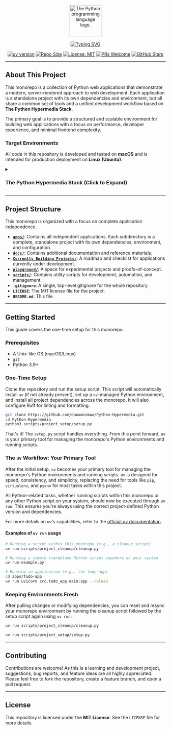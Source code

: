 <p align="center">
  <img src="https://upload.wikimedia.org/wikipedia/commons/thumb/c/c3/Python-logo-notext.svg/1869px-Python-logo-notext.svg.png" alt="The Python programming language logo." width="100"/>
</p>

<p align="center">
  <a href="https://github.com/dunamismax/Python-Hypermedia">
    <img src="https://readme-typing-svg.herokuapp.com?font=Fira+Code&size=24&pause=1000&color=4B8BBE&center=true&vCenter=true&width=800&lines=The+Python+Hypermedia+Stack;Building+Modern+Server-Rendered+Apps;FastAPI+%2B+HTMX+%2B+Pico.css;Minimal+JavaScript.+Maximum+Productivity." alt="Typing SVG" />
  </a>
</p>

<p align="center">
  <a href="https://github.com/astral-sh/uv"><img src="https://img.shields.io/badge/uv-0.1-blue.svg" alt="uv version"></a>
  <a href="https://img.shields.io/github/repo-size/dunamismax/Python-Hypermedia"><img src="https://img.shields.io/github/repo-size/dunamismax/Python-Hypermedia" alt="Repo Size"></a>
  <a href="https://github.com/dunamismax/Python-Hypermedia/blob/main/LICENSE"><img src="https://img.shields.io/badge/License-MIT-yellow.svg" alt="License: MIT"></a>
  <a href="https://github.com/dunamismax/Python-Hypermedia/pulls"><img src="https://img.shields.io/badge/PRs-welcome-brightgreen.svg" alt="PRs Welcome"></a>
  <a href="https://github.com/dunamismax/Python-Hypermedia/stargazers"><img src="https://img.shields.io/github/stars/dunamismax/Python-Hypermedia" alt="GitHub Stars"></a>
</p>

---

## About This Project

This monorepo is a collection of Python web applications that demonstrate a modern, server-rendered approach to web development. Each application is a standalone project with its own dependencies and environment, but all share a common set of tools and a unified development workflow based on **The Python Hypermedia Stack**.

The primary goal is to provide a structured and scalable environment for building web applications with a focus on performance, developer experience, and minimal frontend complexity.

### Target Environments

All code in this repository is developed and tested on **macOS** and is intended for production deployment on **Linux (Ubuntu)**.

<details>
<summary><h3>The Python Hypermedia Stack (Click to Expand)</h3></summary>

This stack is an integrated, high-performance solution for building modern web applications. It pairs a fully asynchronous Python backend with a streamlined, hypermedia-driven frontend, eliminating the need for complex JavaScript frameworks. The result is a powerful, secure, and maintainable system that enables rapid development and delivers a fast, interactive user experience. This approach prioritizes developer productivity and operational simplicity, making it a strategic choice for projects demanding both speed and reliability.

---

### **1. Development & Tooling**

A streamlined toolchain for a productive and consistent development environment, ensuring rapid iteration and high code quality.

- [**uv**](https://astral.sh/uv)
  - **Why:** The next-generation, high-performance Python packaging tool. `uv` is central to all project environment and dependency management, providing an incredibly fast and reliable solution for reproducible environments.
- [**Ruff**](https://docs.astral.sh/ruff/)
  - **Why:** An extremely fast, all-in-one Python linter and code formatter. Ruff ensures consistent code quality and style across the project with a single, cohesive, and blazing-fast utility, integrating seamlessly into the development workflow.

### **2. Backend**

The application's core, built on a fully asynchronous foundation for maximum speed, concurrency, and efficient handling of web requests.

- [**FastAPI**](https://fastapi.tiangolo.com/)
  - **Why:** A modern, high-performance Python web framework. It leverages standard Python type hints for robust APIs and efficient server-side HTML template rendering, forming the backbone of the application.
- [**Uvicorn**](https://www.uvicorn.org/)
  - **Why:** A lightning-fast ASGI server that runs the FastAPI application. Uvicorn serves as the high-performance process manager for both development and production, ensuring rapid response times.
- [**HTTPX**](https://www.python-httpx.org/)
  - **Why:** A fully featured, modern HTTP client for Python. It provides both synchronous and asynchronous APIs, making it the ideal choice for a FastAPI application to interact with external services without blocking the event loop, maintaining responsiveness.

### **3. Database & Migrations**

A unified and fully asynchronous approach to data modeling, interaction, and schema evolution, ensuring data integrity and performance.

- [**PostgreSQL**](https://www.postgresql.org/docs/)
  - **Why:** A powerful, open-source object-relational database system renowned for its reliability, extensive features, and high performance, serving as the robust data store.
- [**SQLModel**](https://sqlmodel.tiangolo.com/)
  - **Why:** The primary tool for database interaction. SQLModel cleverly combines Pydantic and SQLAlchemy, allowing you to define data models, database tables, and API models in a single, elegant Python class, simplifying data management.
- [**Alembic**](https://alembic.sqlalchemy.org/en/latest/)
  - **Why:** A lightweight database migration tool designed for SQLAlchemy (which powers SQLModel) to manage the lifecycle of your database schema, enabling seamless evolution of the database structure.
- [**asyncpg**](https://magicstack.github.io/asyncpg/current/)
  - **Why:** A high-performance, asyncio-native database driver for PostgreSQL. `asyncpg` is the essential link between the asynchronous framework and the database, ensuring all database communication is non-blocking and highly efficient.

### **4. Asynchronous Task Processing**

A native, lightweight system for handling background tasks that should not block the response to the client, ensuring a smooth user experience.

- [**FastAPI BackgroundTasks**](https://fastapi.tiangolo.com/tutorial/background-tasks/)
  - **Why:** For short-lived, in-process background tasks, FastAPI's native `BackgroundTasks` feature is the perfect fit. It allows you to run operations like sending notifications or processing data after returning a response, simplifying the architecture by avoiding the need for external dependencies.

### **5. Frontend**

A pure hypermedia-driven frontend that delivers a rich user experience without requiring a complex JavaScript framework or a build step, focusing on server-rendered HTML.

- [**Jinja2**](https://jinja.palletsprojects.com/)
  - **Why:** A fast and expressive templating engine used by FastAPI to render dynamic HTML, injecting backend data directly into the user interface, providing a flexible and powerful templating solution.
- [**HTMX**](https://htmx.org/)
  - **Why:** The core of the interactive experience. HTMX allows you to trigger AJAX requests directly from HTML attributes, enabling smooth UI updates by swapping server-rendered HTML fragments without writing complex JavaScript, embracing the hypermedia approach.
- [**Pico.css**](https://picocss.com/)
  - **Why:** A minimalist CSS framework that makes semantic HTML look beautiful by default. By linking to a single CSS file, you get elegant styling for raw HTML elements, automatic dark mode, and responsive design, all without dependencies or a complex setup, aligning with the minimal frontend philosophy.

### **6. Testing**

A powerful and standard framework for ensuring code quality and correctness, providing confidence in the application's reliability.

- [**Pytest**](https://docs.pytest.org/en/stable/)
  - **Why:** The de facto standard testing framework for Python. Pytest makes it easy to write small, readable tests and scales to support complex functional testing, with excellent support for asynchronous code via plugins like `pytest-asyncio`.

### **7. CLI, Security & Configuration**

Modern tools for building command-line interfaces, securing the application, and managing configuration, enhancing developer productivity and application robustness.

- [**Typer**](https://typer.tiangolo.com/)
  - **Why:** A library for building powerful and user-friendly CLI applications. It uses the same Python type-hint philosophy as FastAPI, making it intuitive to create administrative commands and automate tasks.

### **8. Deployment**

A self-hosted, secure, and stable production environment, optimized for the Python Hypermedia Stack.

- [**Ubuntu Server (LTS)**](https://ubuntu.com/server)
  - **Why:** A popular, stable, and well-documented Linux distribution ideal for web servers, with long-term support for security and maintenance updates, providing a reliable foundation for deployment.
- [**Caddy**](https://caddyserver.com/docs/)
  - **Why:** A modern, powerful web server and reverse proxy with a focus on simplicity. Caddy manages incoming traffic, serves static files, and acts as a reverse proxy for Uvicorn. Its standout feature is fully automatic HTTPS, simplifying secure deployments.

</details>

---

## Project Structure

This monorepo is organized with a focus on complete application independence.

- **[`apps/`](./apps/README.md)**: Contains all independent applications. Each subdirectory is a complete, standalone project with its own dependencies, environment, and configuration.
- **[`docs/`](https://github.com/dunamismax/Python-Hypermedia/tree/main/docs)**: Contains additional documentation and reference materials.
- **[`Currently Building Projects/`](docs/project/Currently_Building.md)**: A roadmap and checklist for applications currently under development.
- **[`playground/`](https://github.com/dunamismax/Python-Hypermedia/tree/main/playground)**: A space for experimental projects and proofs-of-concept.
- **[`scripts/`](https://github.com/dunamismax/Python-Hypermedia/tree/main/scripts)**: Contains utility scripts for development, automation, and management.
- **`.gitignore`**: A single, top-level gitignore for the whole repository.
- **`LICENSE`**: The MIT license file for the project.
- **`README.md`**: This file.

---

## Getting Started

This guide covers the one-time setup for this monorepo.

### Prerequisites

- A Unix-like OS (macOS/Linux)
- `git`
- Python 3.9+

### One-Time Setup

Clone the repository and run the setup script. This script will automatically install `uv` (if not already present), set up a `uv`-managed Python environment, and install all project dependencies across the monorepo. It will also configure Ruff for linting and formatting.

```bash
git clone https://github.com/dunamismax/Python-Hypermedia.git
cd Python-Hypermedia
python3 scripts/project_setup/setup.py
```

That's it! The `setup.py` script handles everything. From this point forward, `uv` is your primary tool for managing the monorepo's Python environments and running scripts.

### The `uv` Workflow: Your Primary Tool

After the initial setup, `uv` becomes your primary tool for managing the monorepo's Python environments and running scripts. `uv` is designed for speed, consistency, and simplicity, replacing the need for tools like `pip`, `virtualenv`, and `pyenv` for most tasks within this project.

All Python-related tasks, whether running scripts within this monorepo or any other Python script on your system, should now be executed through `uv run`. This ensures you're always using the correct project-defined Python version and dependencies.

For more details on `uv`'s capabilities, refer to the [official uv documentation](https://docs.astral.sh/uv/getting-started/features/).

#### Examples of `uv run` usage

```bash
# Running a script within this monorepo (e.g., a cleanup script)
uv run scripts/project_cleanup/cleanup.py

# Running a simple standalone Python script anywhere on your system
uv run example.py

# Running an application (e.g., the todo-app)
cd apps/todo-app
uv run uvicorn src.todo_app.main:app --reload
```

### Keeping Environments Fresh

After pulling changes or modifying dependencies, you can reset and resync your monorepo environment by running the cleanup script followed by the setup script again using `uv run`:

```bash
uv run scripts/project_cleanup/cleanup.py
```

```bash
uv run scripts/project_setup/setup.py
```

---

## Contributing

Contributions are welcome! As this is a learning and development project, suggestions, bug reports, and feature ideas are all highly appreciated. Please feel free to fork the repository, create a feature branch, and open a pull request.

---

## License

This repository is licensed under the **MIT License**. See the `LICENSE` file for more details.
